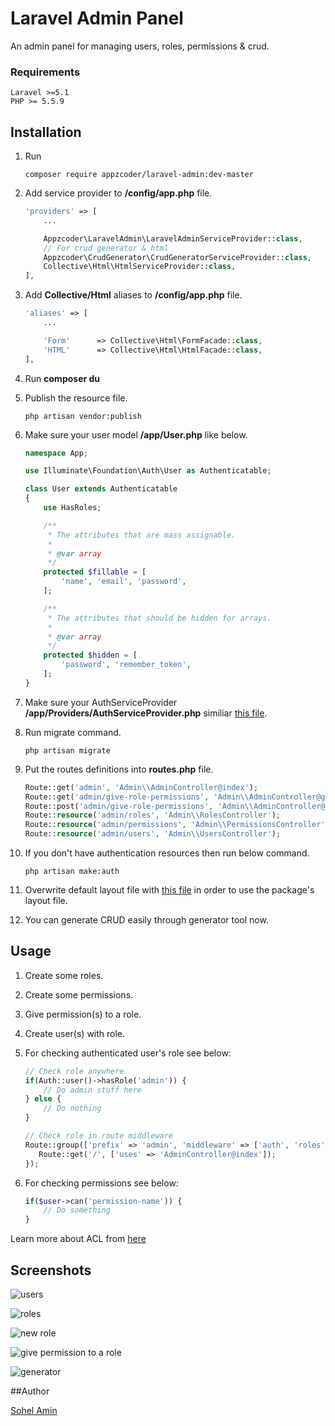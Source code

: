 # Laravel Admin Panel
An admin panel for managing users, roles, permissions & crud.

### Requirements
    Laravel >=5.1
    PHP >= 5.5.9

## Installation

1. Run
    ```
    composer require appzcoder/laravel-admin:dev-master
    ```

2. Add service provider to **/config/app.php** file.
    ```php
    'providers' => [
        ...

        Appzcoder\LaravelAdmin\LaravelAdminServiceProvider::class,
        // For crud generator & html
        Appzcoder\CrudGenerator\CrudGeneratorServiceProvider::class,
        Collective\Html\HtmlServiceProvider::class,
    ],
    ```
3. Add **Collective/Html** aliases to **/config/app.php** file.
    ```php
    'aliases' => [
        ...

        'Form'      => Collective\Html\FormFacade::class,
        'HTML'      => Collective\Html\HtmlFacade::class,
    ],
    ```
4. Run **composer du**

5. Publish the resource file.
    ```
    php artisan vendor:publish
    ```

6. Make sure your user model **/app/User.php** like below.
    ```php
    namespace App;

    use Illuminate\Foundation\Auth\User as Authenticatable;

    class User extends Authenticatable
    {
        use HasRoles;

        /**
         * The attributes that are mass assignable.
         *
         * @var array
         */
        protected $fillable = [
            'name', 'email', 'password',
        ];

        /**
         * The attributes that should be hidden for arrays.
         *
         * @var array
         */
        protected $hidden = [
            'password', 'remember_token',
        ];
    }
    ```
7. Make sure your AuthServiceProvider **/app/Providers/AuthServiceProvider.php** similiar [this file](https://github.com/appzcoder/laravel-admin/blob/master/src/publish/Providers/AuthServiceProvider.php).

8. Run migrate command.
    ```
    php artisan migrate
    ```

9. Put the routes definitions into **routes.php** file.

    ```php
    Route::get('admin', 'Admin\\AdminController@index');
    Route::get('admin/give-role-permissions', 'Admin\\AdminController@getGiveRolePermissions');
    Route::post('admin/give-role-permissions', 'Admin\\AdminController@postGiveRolePermissions');
    Route::resource('admin/roles', 'Admin\\RolesController');
    Route::resource('admin/permissions', 'Admin\\PermissionsController');
    Route::resource('admin/users', 'Admin\\UsersController');
    ```

10. If you don't have authentication resources then run below command.
    ```
    php artisan make:auth
    ```

11. Overwrite default layout file with [this file](https://github.com/appzcoder/laravel-admin/blob/master/src/publish/views/layouts/app.blade.php) in order to use the package's layout file.

12. You can generate CRUD easily through generator tool now.

## Usage

1. Create some roles.

2. Create some permissions.

3. Give permission(s) to a role.

4. Create user(s) with role.

5. For checking authenticated user's role see below:

    ```php
    // Check role anywhere
    if(Auth::user()->hasRole('admin')) {
        // Do admin stuff here
    } else {
        // Do nothing
    }

    // Check role in route middleware
    Route::group(['prefix' => 'admin', 'middleware' => ['auth', 'roles'], 'roles' => 'admin'], function () {
       Route::get('/', ['uses' => 'AdminController@index']);
    });
    ```

6. For checking permissions see below:

    ```php
    if($user->can('permission-name')) {
        // Do something
    }
    ```

Learn more about ACL from [here](https://laravel.com/docs/5.2/authorization)

## Screenshots

![users](https://cloud.githubusercontent.com/assets/1708683/14051377/97bd54ee-f2ec-11e5-98b4-ebc8f11aaa10.png)

![roles](https://cloud.githubusercontent.com/assets/1708683/14051202/56c100fe-f2eb-11e5-87a1-bee47fd4b91b.png)

![new role](https://cloud.githubusercontent.com/assets/1708683/14051206/5e34c7da-f2eb-11e5-8164-8dce161d8621.png)

![give permission to a role](https://cloud.githubusercontent.com/assets/1708683/14051216/685f8f24-f2eb-11e5-8c4b-3c5575c62aa1.png)

![generator](https://cloud.githubusercontent.com/assets/1708683/14060938/6874fd52-f39d-11e5-96ca-a828856e70cc.png)


##Author

[Sohel Amin](http://www.sohelamin.com)
